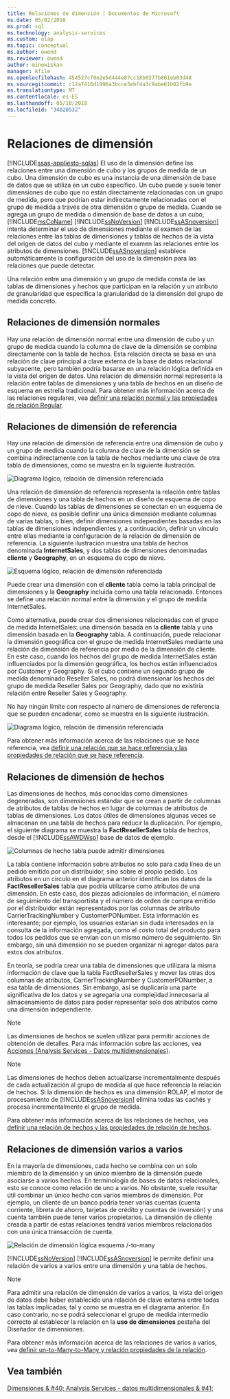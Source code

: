 ```yaml
---
title: Relaciones de dimensión | Documentos de Microsoft
ms.date: 05/02/2018
ms.prod: sql
ms.technology: analysis-services
ms.custom: olap
ms.topic: conceptual
ms.author: owend
ms.reviewer: owend
author: minewiskan
manager: kfile
ms.openlocfilehash: 454527cf0e2e5d444e87cc18b0277b861eb03d48
ms.sourcegitcommit: c12a7416d1996a3bcce3ebf4a3c9abe61b02fb9e
ms.translationtype: MT
ms.contentlocale: es-ES
ms.lasthandoff: 05/10/2018
ms.locfileid: "34020532"
---
```

# <a name="dimension-relationships"></a>Relaciones de dimensión
[!INCLUDE[ssas-appliesto-sqlas](../../includes/ssas-appliesto-sqlas.md)]
  El uso de la dimensión define las relaciones entre una dimensión de cubo y los grupos de medida de un cubo. Una dimensión de cubo es una instancia de una dimensión de base de datos que se utiliza en un cubo específico. Un cubo puede y suele tener dimensiones de cubo que no están directamente relacionadas con un grupo de medida, pero que podrían estar indirectamente relacionadas con el grupo de medida a través de otra dimensión o grupo de medida. Cuando se agrega un grupo de medida o dimensión de base de datos a un cubo, [!INCLUDE[msCoName](../../includes/msconame-md.md)] [!INCLUDE[ssNoVersion](../../includes/ssnoversion-md.md)] [!INCLUDE[ssASnoversion](../../includes/ssasnoversion-md.md)] intenta determinar el uso de dimensiones mediante el examen de las relaciones entre las tablas de dimensiones y tablas de hechos de la vista del origen de datos del cubo y mediante el examen las relaciones entre los atributos de dimensiones. [!INCLUDE[ssASnoversion](../../includes/ssasnoversion-md.md)] establece automáticamente la configuración del uso de la dimensión para las relaciones que puede detectar.  
  
 Una relación entre una dimensión y un grupo de medida consta de las tablas de dimensiones y hechos que participan en la relación y un atributo de granularidad que especifica la granularidad de la dimensión del grupo de medida concreto.  
  
## <a name="regular-dimension-relationships"></a>Relaciones de dimensión normales  
 Hay una relación de dimensión normal entre una dimensión de cubo y un grupo de medida cuando la columna de clave de la dimensión se combina directamente con la tabla de hechos. Esta relación directa se basa en una relación de clave principal a clave externa de la base de datos relacional subyacente, pero también podría basarse en una relación lógica definida en la vista del origen de datos. Una relación de dimensión normal representa la relación entre tablas de dimensiones y una tabla de hechos en un diseño de esquema en estrella tradicional. Para obtener más información acerca de las relaciones regulares, vea [definir una relación normal y las propiedades de relación Regular](../../analysis-services/multidimensional-models/define-a-regular-relationship-and-regular-relationship-properties.md).  
  
## <a name="reference-dimension-relationships"></a>Relaciones de dimensión de referencia  
 Hay una relación de dimensión de referencia entre una dimensión de cubo y un grupo de medida cuando la columna de clave de la dimensión se combina indirectamente con la tabla de hechos mediante una clave de otra tabla de dimensiones, como se muestra en la siguiente ilustración.  
  
 ![Diagrama lógico, relación de dimensión referenciada](../../analysis-services/multidimensional-models-olap-logical-cube-objects/media/as-refdimension1.gif "diagrama lógico, relación de dimensión referenciada")  
  
 Una relación de dimensión de referencia representa la relación entre tablas de dimensiones y una tabla de hechos en un diseño de esquema de copo de nieve. Cuando las tablas de dimensiones se conectan en un esquema de copo de nieve, es posible definir una única dimensión mediante columnas de varias tablas, o bien, definir dimensiones independientes basadas en las tablas de dimensiones independientes y, a continuación, definir un vínculo entre ellas mediante la configuración de la relación de dimensión de referencia. La siguiente ilustración muestra una tabla de hechos denominada **InternetSales**, y dos tablas de dimensiones denominadas **cliente** y **Geography**, en un esquema de copo de nieve.  
  
 ![Esquema lógico, relación de dimensión referenciada](../../analysis-services/multidimensional-models-olap-logical-cube-objects/media/as-refdim-schema1.gif "esquema lógico, relación de dimensión referenciada")  
  
 Puede crear una dimensión con el **cliente** tabla como la tabla principal de dimensiones y la **Geography** incluida como una tabla relacionada. Entonces se define una relación normal entre la dimensión y el grupo de medida InternetSales.  
  
 Como alternativa, puede crear dos dimensiones relacionadas con el grupo de medida InternetSales: una dimensión basada en la **cliente** tabla y una dimensión basada en la **Geography** tabla. A continuación, puede relacionar la dimensión geográfica con el grupo de medida InternetSales mediante una relación de dimensión de referencia por medio de la dimensión de cliente. En este caso, cuando los hechos del grupo de medida InternetSales están influenciados por la dimensión geográfica, los hechos están influenciados por Customer y Geography. Si el cubo contiene un segundo grupo de medida denominado Reseller Sales, no podrá dimensionar los hechos del grupo de medida Reseller Sales por Geography, dado que no existiría relación entre Reseller Sales y Geography.  
  
 No hay ningún límite con respecto al número de dimensiones de referencia que se pueden encadenar, como se muestra en la siguiente ilustración.  
  
 ![Diagrama lógico, relación de dimensión referenciada](../../analysis-services/multidimensional-models-olap-logical-cube-objects/media/as-refdimension2.gif "diagrama lógico, relación de dimensión referenciada")  
  
 Para obtener más información acerca de las relaciones que se hace referencia, vea [definir una relación que se hace referencia y las propiedades de relación que se hace referencia](../../analysis-services/multidimensional-models/define-a-referenced-relationship-and-referenced-relationship-properties.md).  
  
## <a name="fact-dimension-relationships"></a>Relaciones de dimensión de hechos  
 Las dimensiones de hechos, más conocidas como dimensiones degeneradas, son dimensiones estándar que se crean a partir de columnas de atributos de tablas de hechos en lugar de columnas de atributos de tablas de dimensiones. Los datos útiles de dimensiones algunas veces se almacenan en una tabla de hechos para reducir la duplicación. Por ejemplo, el siguiente diagrama se muestra la **FactResellerSales** tabla de hechos, desde el [!INCLUDE[ssAWDWsp](../../includes/ssawdwsp-md.md)] base de datos de ejemplo.  
  
 ![Columnas de hecho tabla puede admitir dimensiones](../../analysis-services/multidimensional-models-olap-logical-cube-objects/media/as-factdim.gif "columnas en realidad tabla puede admitir dimensiones")  
  
 La tabla contiene información sobre atributos no solo para cada línea de un pedido emitido por un distribuidor, sino sobre el propio pedido. Los atributos en un círculo en el diagrama anterior identifican los datos de la **FactResellerSales** tabla que podría utilizarse como atributos de una dimensión. En este caso, dos piezas adicionales de información, el número de seguimiento del transportista y el número de orden de compra emitido por el distribuidor están representados por las columnas de atributo CarrierTrackingNumber y CustomerPONumber. Esta información es interesante; por ejemplo, los usuarios estarían sin duda interesados en la consulta de la información agregada, como el costo total del producto para todos los pedidos que se envían con un mismo número de seguimiento. Sin embargo, sin una dimensión no se pueden organizar ni agregar datos para estos dos atributos.  
  
 En teoría, se podría crear una tabla de dimensiones que utilizara la misma información de clave que la tabla FactResellerSales y mover las otras dos columnas de atributos, CarrierTrackingNumber y CustomerPONumber, a esa tabla de dimensiones. Sin embargo, así se duplicaría una parte significativa de los datos y se agregaría una complejidad innecesaria al almacenamiento de datos para poder representar solo dos atributos como una dimensión independiente.  
  
> [!NOTE]  
>  Las dimensiones de hechos se suelen utilizar para permitir acciones de obtención de detalles. Para más información sobre las acciones, vea [Acciones &#40;Analysis Services - Datos multidimensionales&#41;](../../analysis-services/multidimensional-models/actions-analysis-services-multidimensional-data.md).  
  
> [!NOTE]  
>  Las dimensiones de hechos deben actualizarse incrementalmente después de cada actualización al grupo de medida al que hace referencia la relación de hechos. Si la dimensión de hechos es una dimensión ROLAP, el motor de procesamiento de [!INCLUDE[ssASnoversion](../../includes/ssasnoversion-md.md)] elimina todas las cachés y procesa incrementalmente el grupo de medida.  
  
 Para obtener más información acerca de las relaciones de hechos, vea [definir una relación de hechos y las propiedades de relación de hechos](../../analysis-services/multidimensional-models/define-a-fact-relationship-and-fact-relationship-properties.md).  
  
## <a name="many-to-many-dimension-relationships"></a>Relaciones de dimensión varios a varios  
 En la mayoría de dimensiones, cada hecho se combina con un solo miembro de la dimensión y un único miembro de la dimensión puede asociarse a varios hechos. En terminología de bases de datos relacionales, esto se conoce como relación de uno a varios. No obstante, suele resultar útil combinar un único hecho con varios miembros de dimensión. Por ejemplo, un cliente de un banco podría tener varias cuentas (cuenta corriente, libreta de ahorro, tarjetas de crédito y cuentas de inversión) y una cuenta también puede tener varios propietarios. La dimensión de cliente creada a partir de estas relaciones tendrá varios miembros relacionados con una única transacción de cuenta.  
  
 ![Relación de dimensión lógica esquema /-to-many](../../analysis-services/multidimensional-models-olap-logical-cube-objects/media/as-many-dimension1.gif "lógico esquema /-to-many relación de dimensión")  
  
 [!INCLUDE[ssNoVersion](../../includes/ssnoversion-md.md)] [!INCLUDE[ssASnoversion](../../includes/ssasnoversion-md.md)] le permite definir una relación de varios a varios entre una dimensión y una tabla de hechos.  
  
> [!NOTE]  
>  Para admitir una relación de dimensión de varios a varios, la vista del origen de datos debe haber establecido una relación de clave externa entre todas las tablas implicadas, tal y como se muestra en el diagrama anterior. En caso contrario, no se podrá seleccionar el grupo de medida intermedio correcto al establecer la relación en la **uso de dimensiones** pestaña del Diseñador de dimensiones.  
  
 Para obtener más información acerca de las relaciones de varios a varios, vea [definir un-to-Many-to-Many y relación propiedades de la relación](../../analysis-services/multidimensional-models/define-a-many-to-many-relationship-and-many-to-many-relationship-properties.md).  
  
## <a name="see-also"></a>Vea también  
 [Dimensiones & #40; Analysis Services - datos multidimensionales & #41;](../../analysis-services/multidimensional-models-olap-logical-dimension-objects/dimensions-analysis-services-multidimensional-data.md)  
  
  
